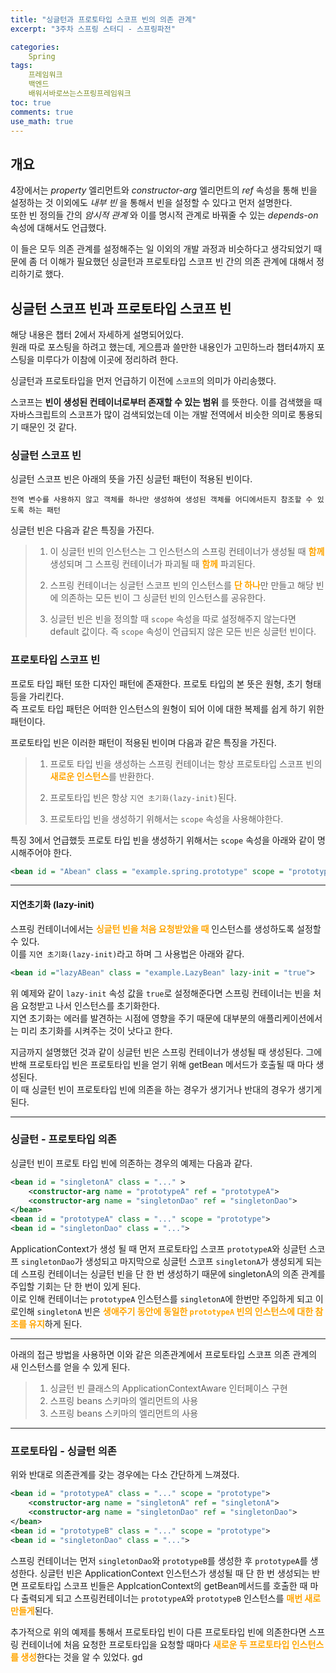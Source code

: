 ```yaml
---
title: "싱글턴과 프로토타입 스코프 빈의 의존 관계"
excerpt: "3주차 스프링 스터디 - 스프링파전"

categories:
    Spring
tags:
    프레임워크
    백엔드
    배워서바로쓰는스프링프레임워크
toc: true
comments: true
use_math: true
---
```

<style type = 'text/css'>
    .o{
    font-weight: bold;
    color:orange;
    }

</style>

 

## 개요  
4장에서는  _property_ 엘리먼트와 _constructor-arg_ 엘리먼트의 _ref_ 속성을 통해 빈을 설정하는 것 이외에도 _내부 빈_ 을 통해서 빈을 설정할 수 있다고 먼저 설명한다.  
또한 빈 정의들 간의 _암시적 관계_ 와 이를 명시적 관계로 바꿔줄 수 있는 _depends-on_ 속성에 대해서도 언급했다.  

이 들은 모두 의존 관계를 설정해주는 일 이외의 개발 과정과 비슷하다고 생각되었기 때문에 좀 더 이해가 필요했던 싱글턴과 프로토타입 스코프 빈 간의 의존 관계에 대해서 정리하기로 했다.  

## 싱글턴 스코프 빈과 프로토타입 스코프 빈  
해당 내용은 챕터 2에서 자세하게 설명되어있다.  
원래 따로 포스팅을 하려고 했는데, 게으름과 쓸만한 내용인가 고민하느라 챕터4까지 포스팅을 미루다가 이참에 이곳에 정리하려 한다. 

싱글턴과 프로토타입을 먼저 언급하기 이전에 `스코프`의 의미가 아리송했다.  

스코프는 __빈이 생성된 컨테이너로부터 존재할 수 있는 범위__ 를 뜻한다. 이를 검색했을 때 자바스크립트의 스코프가 많이 검색되었는데 이는 개발 전역에서 비슷한 의미로 통용되기 때문인 것 같다. 

### 싱글턴 스코프 빈  
싱글턴 스코프 빈은 아래의 뜻을 가진 싱글턴 패턴이 적용된 빈이다.

    전역 변수를 사용하지 않고 객체를 하나만 생성하여 생성된 객체를 어디에서든지 참조할 수 있도록 하는 패턴  

싱글턴 빈은 다음과 같은 특징을 가진다.  

>1. 이 싱글턴 빈의 인스턴스는 그 인스턴스의 스프링 컨테이너가 생성될 때 <span class = "o">함께</span> 생성되며 그 스프링 컨테이너가 파괴될 때 <span class = "o">함께</span> 파괴된다.  
>  
>2. 스프링 컨테이너는 싱글턴 스코프 빈의 인스턴스를 <span class = "o">단 하나</span>만 만들고 해당 빈에 의존하는 모든 빈이 그 싱글턴 빈의 인스턴스를 공유한다.  
>
>3. 싱글턴 빈은 빈을 정의할 때 `scope` 속성을 따로 설정해주지 않는다면 default 값이다. 즉 `scope` 속성이 언급되지 않은 모든 빈은 싱글턴 빈이다.  
  
### 프로토타입 스코프 빈
프로토 타입 패턴 또한 디자인 패턴에 존재한다. 프로토 타입의 본 뜻은 원형, 초기 형태 등을 가리킨다.  
즉 프로토 타입 패턴은 어떠한 인스턴스의 원형이 되어 이에 대한 복제를 쉽게 하기 위한 패턴이다.  

프로토타입 빈은 이러한 패턴이 적용된 빈이며 다음과 같은 특징을 가진다.  
  
>1. 프로토 타입 빈을 생성하는 스프링 컨테이너는 항상 프로토타입 스코프 빈의 <span class ="o">새로운 인스턴스</span>를 반환한다.  
>
>2. 프로토타입 빈은 항상 `지연 초기화(lazy-init)`된다.  
>
>3. 프로토타입 빈을 생성하기 위해서는 `scope` 속성을 사용해야한다.  

특징 3에서 언급했듯 프로토 타입 빈을 생성하기 위해서는 `scope` 속성을 아래와 같이 명시해주어야 한다.  

```xml  
<bean id = "Abean" class = "example.spring.prototype" scope = "prototype">
```  
-------------
#### 지연초기화 (lazy-init)  
스프링 컨테이너에서는 <span class ="o">싱글턴 빈을 처음 요청받았을 때</span> 인스턴스를 생성하도록 설정할 수 있다.  
이를 `지연 초기화(lazy-init)`라고 하며 그 사용법은 아래와 같다.  
  
```xml  
<bean id ="lazyABean" class = "example.LazyBean" lazy-init = "true">  
```  

위 예제와 같이 `lazy-init` 속성 값을 `true`로 설정해준다면 스프링 컨테이너는 빈을 처음 요청받고 나서 인스턴스를 초기화한다.    
지연 초기화는 에러를 발견하는 시점에 영향을 주기 때문에 대부분의 애플리케이션에서는 미리 초기화를 시켜주는 것이 낫다고 한다.  

지금까지 설명했던 것과 같이 싱글턴 빈은 스프링 컨테이너가 생성될 때 생성된다. 그에반해 프로토타입 빈은 프로토타입 빈을 얻기 위해 getBean 메서드가 호출될 때 마다 생성된다.  
이 때 싱글턴 빈이 프로토타입 빈에 의존을 하는 경우가 생기거나 반대의 경우가 생기게 된다.  

---------------------
### 싱글턴 - 프로토타입 의존  
싱글턴 빈이 프로토 타입 빈에 의존하는 경우의 예제는 다음과 같다.  
```xml  
<bean id = "singletonA" class = "..." >  
    <constructor-arg name = "prototypeA" ref = "prototypeA">
    <constructor-arg name = "singletonDao" ref = "singletonDao">
</bean>
<bean id = "prototypeA" class = "..." scope = "prototype">
<bean id = "singletonDao" class = "...">
```  
  
ApplicationContext가 생성 될 때 먼저 프로토타입 스코프 `prototypeA`와 싱글턴 스코프 `singletonDao`가 생성되고 마지막으로 싱글턴 스코프 `singletonA`가 생성되게 되는데 스프링 컨테이너는 싱글턴 빈을 단 한 번 생성하기 때문에 singletonA의 의존 관계를 주입할 기회는 단 한 번이 있게 된다.  
이로 인해 컨테이너는 `prototypeA` 인스턴스를 `singletonA`에 한번만 주입하게 되고 이로인해 `singletonA` 빈은 <span class ="o">생애주기 동안에 동일한 `prototypeA` 빈의 인스턴스에 대한 참조를 유지</span>하게 된다.  

------------------  

아래의 접근 방법을 사용하면 이와 같은 의존관계에서 프로토타입 스코프 의존 관계의 새 인스턴스를 얻을 수 있게 된다.  

>1. 싱글턴 빈 클래스의 ApplicationContextAware 인터페이스 구현
>2. 스프링 beans 스키마의 <lookup-method>엘리먼트의 사용
>3. 스프링 beans 스키마의 <replace-method>엘리먼트의 사용  

---------------
### 프로토타입 - 싱글턴 의존  
위와 반대로 의존관계를 갖는 경우에는 다소 간단하게 느껴졌다.  
  
```xml  
<bean id = "prototypeA" class = "..." scope = "prototype">
    <constructor-arg name = "singletonA" ref = "singletonA">
    <constructor-arg name = "singletonDao" ref = "singletonDao">
</bean>
<bean id = "prototypeB" class = "..." scope = "prototype">  
<bean id = "singletonDao" class = "...">
```  
스프링 컨테이너는 먼저 `singletonDao`와 `prototypeB`를 생성한 후 `prototypeA`를 생성한다. 
싱글턴 빈은 ApplicationContext 인스턴스가 생성될 때 단 한 번 생성되는 반면 프로토타입 스코프 빈들은 ApplcationContext의 getBean메서드를 호출한 때 마다 출력되게 되고 스프링컨테이너는 `prototypeA`와 `prototypeB` 인스턴스를 <span class ="o">매번 새로 만들게</span>된다.  

추가적으로 위의 예제를 통해서 프로토타입 빈이 다른 프로토타입 빈에 의존한다면 스프링 컨테이너에 처음 요청한 프로토타입을 요청할 때마다 <span class ="o">새로운 두 프로토타입 인스턴스를 생성</span>한다는 것을 알 수 있었다.
gd
